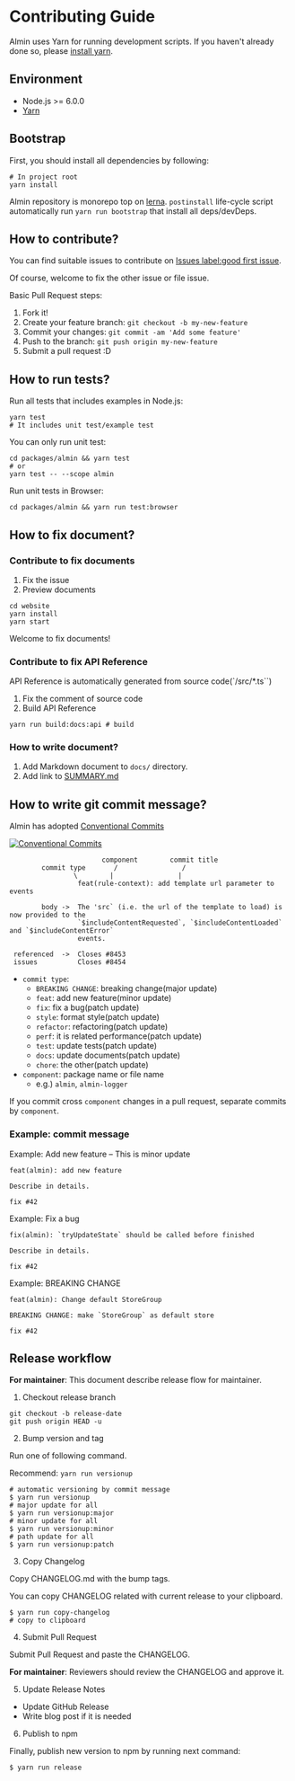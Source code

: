 # Contributing Guide

Almin uses Yarn for running development scripts.
If you haven't already done so, please [install yarn](https://yarnpkg.com/en/docs/install).

## Environment

- Node.js >= 6.0.0
- [Yarn](https://yarnpkg.com/en/docs/install)

## Bootstrap

First, you should install all dependencies by following:

    # In project root
    yarn install
    
Almin repository is monorepo top on [lerna](https://github.com/lerna/lerna "lerna").
`postinstall` life-cycle script automatically run `yarn run bootstrap` that install all deps/devDeps.

## How to contribute?

You can find suitable issues to contribute on [Issues label:good first issue](https://github.com/almin/almin/labels/good%20first%20issue).

Of course, welcome to fix the other issue or file issue. 

Basic Pull Request steps:

1. Fork it!
2. Create your feature branch: `git checkout -b my-new-feature`
3. Commit your changes: `git commit -am 'Add some feature'`
4. Push to the branch: `git push origin my-new-feature`
5. Submit a pull request :D

## How to run tests?

Run all tests that includes examples in Node.js:

    yarn test
    # It includes unit test/example test

You can only run unit test:

    cd packages/almin && yarn test
    # or
    yarn test -- --scope almin

Run unit tests in Browser:

    cd packages/almin && yarn run test:browser

## How to fix document?

### Contribute to fix documents

1. Fix the issue
2. Preview documents

```
cd website
yarn install
yarn start
```

Welcome to fix documents!

### Contribute to fix API Reference

API Reference is automatically generated from source code(`/src/*.ts``)

1. Fix the comment of source code
2. Build API Reference

```
yarn run build:docs:api # build
```

### How to write document?

1. Add Markdown document to `docs/` directory.
2. Add link to [SUMMARY.md](../SUMMARY.md)

## How to write git commit message?

Almin has adopted [Conventional Commits](https://conventionalcommits.org/ "Conventional Commits")

[![Conventional Commits](https://img.shields.io/badge/Conventional%20Commits-1.0.0-yellow.svg)](https://conventionalcommits.org)

```
                       component        commit title
        commit type       /                /      
                \        |                |
                 feat(rule-context): add template url parameter to events

        body ->  The 'src` (i.e. the url of the template to load) is now provided to the
                 `$includeContentRequested`, `$includeContentLoaded` and `$includeContentError`
                 events.

 referenced  ->  Closes #8453
 issues          Closes #8454
```

- `commit type`:
    - `BREAKING CHANGE`: breaking change(major update)
    - `feat`: add new feature(minor update)
    - `fix`: fix a bug(patch update)
    - `style`: format style(patch update)
    - `refactor`: refactoring(patch update)
    - `perf`: it is related performance(patch update)
    - `test`: update tests(patch update)
    - `docs`: update documents(patch update)
    - `chore`: the other(patch update)
- `component`: package name or file name
    - e.g.) `almin`, `almin-logger`

If you commit cross `component` changes in a pull request, separate commits by `component`. 

### Example: commit message

Example: Add new feature – This is minor update

```
feat(almin): add new feature

Describe in details.

fix #42
```

Example: Fix a bug

```
fix(almin): `tryUpdateState` should be called before finished 

Describe in details.

fix #42
```

Example: BREAKING CHANGE

```
feat(almin): Change default StoreGroup

BREAKING CHANGE: make `StoreGroup` as default store

fix #42
```

## Release workflow

**For maintainer**:  This document describe release flow for maintainer.

1. Checkout release branch

```
git checkout -b release-date
git push origin HEAD -u
```

2. Bump version and tag

Run one of following command.

Recommend: `yarn run versionup`

```shell
# automatic versioning by commit message
$ yarn run versionup
# major update for all
$ yarn run versionup:major
# minor update for all
$ yarn run versionup:minor
# path update for all
$ yarn run versionup:patch
```

3. Copy Changelog

Copy CHANGELOG.md with the bump tags.

You can copy CHANGELOG related with current release to your clipboard.

```shell
$ yarn run copy-changelog
# copy to clipboard
```

4. Submit Pull Request

Submit Pull Request and paste the CHANGELOG.

**For maintainer**: Reviewers should review the CHANGELOG and approve it.


5. Update Release Notes

- Update GitHub Release
- Write blog post if it is needed

6. Publish to npm

Finally, publish new version to npm by running next command:

```
$ yarn run release
```

